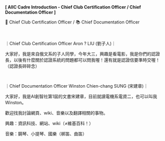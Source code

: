 **[ AIIC Cadre Introduction - Chief Club Certification Officer / Chief Documentation Officer ]**

📝 Chief Club Certification Officer / 📚 Chief Documentation Officer

&nbsp;

｜Chief Club Certification Officer Aron ? LIU (劉子人)｜

大家好，我是來自俄文系的子人同學，今年大三，興趣是看電影，我是你們的認證長，以後有什麼關於認證系統的問題都可以問我喔！還有就是認證信要準時交喔！（認證長碎碎念）

&nbsp;

｜Chief Documentation Officer Winston Chien-chang SUNG (宋建章)｜

大家好，我是AI創智社第1屆的文書宋建章，目前就讀電機系電資二，也可以叫我Winston。

歡迎找我討論網頁、wiki、音樂以及翻譯相關的事物。

興趣：資訊科技、網站、wiki（≠維基百科！）

音樂：鋼琴、小提琴、國樂（梆笛、曲笛）
